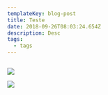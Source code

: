 ```yaml
---
templateKey: blog-post
title: Teste
date: 2018-09-26T08:03:24.654Z
description: Desc
tags:
  - tags
---
```

```

```

![](/img/ecostage-picto.png)

![](/img/chemex.jpg)
